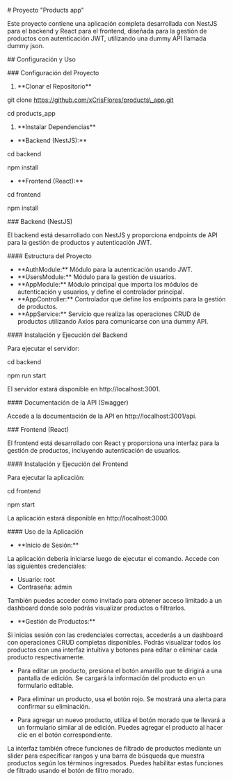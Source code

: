 ﻿\# Proyecto "Products app"

Este proyecto contiene una aplicación completa desarrollada con NestJS para el backend y React para el frontend, diseñada para la gestión de productos con autenticación JWT, utilizando una dummy API llamada dummy json.

\## Configuración y Uso

\### Configuración del Proyecto

1. \*\*Clonar el Repositorio\*\*

git clone https://github.com/xCrisFlores/products\_app.git

cd products\_app

1. \*\*Instalar Dependencias\*\*

- \*\*Backend (NestJS):\*\*

cd backend

npm install

- \*\*Frontend (React):\*\*

cd frontend

npm install

\### Backend (NestJS)

El backend está desarrollado con NestJS y proporciona endpoints de API para la gestión de productos y autenticación JWT.

\#### Estructura del Proyecto

- \*\*AuthModule:\*\* Módulo para la autenticación usando JWT.
- \*\*UsersModule:\*\* Módulo para la gestión de usuarios.
- \*\*AppModule:\*\* Módulo principal que importa los módulos de autenticación y usuarios, y define el controlador principal.
- \*\*AppController:\*\* Controlador que define los endpoints para la gestión de productos.
- \*\*AppService:\*\* Servicio que realiza las operaciones CRUD de productos utilizando Axios para comunicarse con una dummy API.

\#### Instalación y Ejecución del Backend

Para ejecutar el servidor:

cd backend

npm run start

El servidor estará disponible en http://localhost:3001.

\#### Documentación de la API (Swagger)

Accede a la documentación de la API en http://localhost:3001/api.

\### Frontend (React)

El frontend está desarrollado con React y proporciona una interfaz para la gestión de productos, incluyendo autenticación de usuarios.

\#### Instalación y Ejecución del Frontend

Para ejecutar la aplicación:

cd frontend

npm start

La aplicación estará disponible en http://localhost:3000.

\#### Uso de la Aplicación

- \*\*Inicio de Sesión:\*\*

La aplicación debería iniciarse luego de ejecutar el comando. Accede con las siguientes credenciales:

- Usuario: root
- Contraseña: admin

También puedes acceder como invitado para obtener acceso limitado a un dashboard donde solo podrás visualizar productos o filtrarlos.

- \*\*Gestión de Productos:\*\*

Si inicias sesión con las credenciales correctas, accederás a un dashboard con operaciones CRUD completas disponibles. Podrás visualizar todos los productos con una interfaz intuitiva y botones para editar o eliminar cada producto respectivamente.

- Para editar un producto, presiona el botón amarillo que te dirigirá a una pantalla de edición. Se cargará la información del producto en un formulario editable.

- Para eliminar un producto, usa el botón rojo. Se mostrará una alerta para confirmar su eliminación.

- Para agregar un nuevo producto, utiliza el botón morado que te llevará a un formulario similar al de edición. Puedes agregar el producto al hacer clic en el botón correspondiente.

La interfaz también ofrece funciones de filtrado de productos mediante un slider para especificar rangos y una barra de búsqueda que muestra productos según los términos ingresados. Puedes habilitar estas funciones de filtrado usando el botón de filtro morado.
